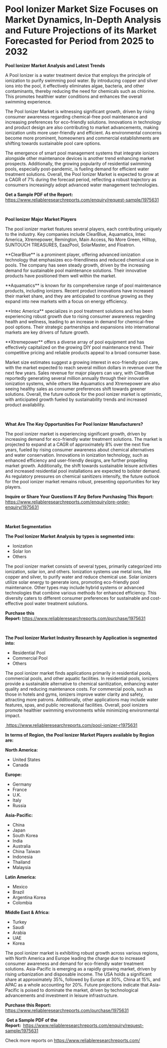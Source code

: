 <p><h1>Pool Ionizer Market Size Focuses on Market Dynamics, In-Depth Analysis and Future Projections of its Market Forecasted for Period from 2025 to 2032</h1></p><p><strong>Pool Ionizer Market Analysis and Latest Trends</strong></p>
<p><p>A Pool Ionizer is a water treatment device that employs the principle of ionization to purify swimming pool water. By introducing copper and silver ions into the pool, it effectively eliminates algae, bacteria, and other contaminants, thereby reducing the need for chemicals such as chlorine. This promotes healthier water conditions and enhances the overall swimming experience. </p><p>The Pool Ionizer Market is witnessing significant growth, driven by rising consumer awareness regarding chemical-free pool maintenance and increasing preferences for eco-friendly solutions. Innovations in technology and product design are also contributing to market advancements, making ionization units more user-friendly and efficient. As environmental concerns become more prominent, homeowners and commercial establishments are shifting towards sustainable pool care options. </p><p>The emergence of smart pool management systems that integrate ionizers alongside other maintenance devices is another trend enhancing market prospects. Additionally, the growing popularity of residential swimming pools, especially post-pandemic, is fueling demand for efficient water treatment solutions. Overall, the Pool Ionizer Market is expected to grow at a CAGR of 7% during the forecast period, reflecting a robust trajectory as consumers increasingly adopt advanced water management technologies.</p></p>
<p><strong>Get a Sample PDF of the Report:&nbsp;</strong> <a href="https://www.reliableresearchreports.com/enquiry/request-sample/1975631?utm_campaign=2333&utm_medium=2&utm_source=Github&utm_content=ia&utm_term=20022025&utm_id=pool-ionizer">https://www.reliableresearchreports.com/enquiry/request-sample/1975631</a></p>
<p>&nbsp;</p>
<p><strong>Pool Ionizer Major Market Players</strong></p>
<p><p>The pool ionizer market features several players, each contributing uniquely to the industry. Key companies include ClearBlue, Aquamatics, Intec America, Xtremepower, Remington, Main Access, No More Green, Hilltop, SUNTOUCH TREASURES, EaazPool, SolarMaster, and Floatron.</p><p>**ClearBlue** is a prominent player, offering advanced ionization technology that emphasizes eco-friendliness and reduced chemical use in pools. The company has seen steady growth, driven by the increasing demand for sustainable pool maintenance solutions. Their innovative products have positioned them well within the market.</p><p>**Aquamatics** is known for its comprehensive range of pool maintenance products, including ionizers. Recent product innovations have increased their market share, and they are anticipated to continue growing as they expand into new markets with a focus on energy efficiency.</p><p>**Intec America** specializes in pool treatment solutions and has been experiencing robust growth due to rising consumer awareness regarding health and wellness, leading to an increase in demand for chemical-free pool options. Their strategic partnerships and expansions into international markets are key drivers of future growth.</p><p>**Xtremepower** offers a diverse array of pool equipment and has effectively capitalized on the growing DIY pool maintenance trend. Their competitive pricing and reliable products appeal to a broad consumer base.</p><p>Market size estimates suggest a growing interest in eco-friendly pool care, with the market expected to reach several million dollars in revenue over the next few years. Sales revenue for major players can vary, with ClearBlue reportedly generating several million annually through their innovative ionization systems, while others like Aquamatics and Xtremepower are also seeing healthy sales as consumer preferences shift towards greener solutions. Overall, the future outlook for the pool ionizer market is optimistic, with anticipated growth fueled by sustainability trends and increased product availability.</p></p>
<p>&nbsp;</p>
<p><strong>What Are The Key Opportunities For Pool Ionizer Manufacturers?</strong></p>
<p><p>The pool ionizer market is experiencing significant growth, driven by increasing demand for eco-friendly water treatment solutions. The market is projected to expand at a CAGR of approximately 8% over the next five years, fueled by rising consumer awareness about chemical alternatives and water conservation. Innovations in ionization technology, such as enhanced efficiency and user-friendly designs, are further propelling market growth. Additionally, the shift towards sustainable leisure activities and increased residential pool installations are expected to bolster demand. As regulatory pressures on chemical sanitizers intensify, the future outlook for the pool ionizer market remains robust, presenting opportunities for key players.</p></p>
<p><strong>Inquire or Share Your Questions If Any Before Purchasing This Report:</strong> <a href="https://www.reliableresearchreports.com/enquiry/pre-order-enquiry/1975631?utm_campaign=2333&utm_medium=2&utm_source=Github&utm_content=ia&utm_term=20022025&utm_id=pool-ionizer">https://www.reliableresearchreports.com/enquiry/pre-order-enquiry/1975631</a></p>
<p>&nbsp;</p>
<p><strong>Market Segmentation</strong></p>
<p><strong>The Pool Ionizer Market Analysis by types is segmented into:</strong></p>
<p><ul><li>Ionization</li><li>Solar Ion</li><li>Others</li></ul></p>
<p><p>The pool ionizer market consists of several types, primarily categorized into ionization, solar ion, and others. Ionization systems use metal ions, like copper and silver, to purify water and reduce chemical use. Solar ionizers utilize solar energy to generate ions, promoting eco-friendly pool maintenance. Other types may include hybrid systems or advanced technologies that combine various methods for enhanced efficiency. This diversity caters to different consumer preferences for sustainable and cost-effective pool water treatment solutions.</p></p>
<p><strong>Purchase this Report:&nbsp;</strong><a href="https://www.reliableresearchreports.com/purchase/1975631?utm_campaign=2333&utm_medium=2&utm_source=Github&utm_content=ia&utm_term=20022025&utm_id=pool-ionizer">https://www.reliableresearchreports.com/purchase/1975631</a></p>
<p>&nbsp;</p>
<p><strong>The Pool Ionizer Market Industry Research by Application is segmented into:</strong></p>
<p><ul><li>Residential Pool</li><li>Commercial Pool</li><li>Others</li></ul></p>
<p><p>The pool ionizer market finds applications primarily in residential pools, commercial pools, and other aquatic facilities. In residential pools, ionizers provide a sustainable alternative to chemical sanitization, enhancing water quality and reducing maintenance costs. For commercial pools, such as those in hotels and gyms, ionizers improve water clarity and safety, attracting more patrons. Additionally, other applications may include water features, spas, and public recreational facilities. Overall, pool ionizers promote healthier swimming environments while minimizing environmental impact.</p></p>
<p><a href="https://www.reliableresearchreports.com/pool-ionizer-r1975631?utm_campaign=2333&utm_medium=2&utm_source=Github&utm_content=ia&utm_term=20022025&utm_id=pool-ionizer">&nbsp;https://www.reliableresearchreports.com/pool-ionizer-r1975631</a></p>
<p><strong>In terms of Region, the Pool Ionizer Market Players available by Region are:</strong></p>
<p>
    <p> <strong> North America: </strong>
        <ul>
            <li>United States</li>
            <li>Canada</li>
        </ul>
        </p> 
    <p> <strong> Europe: </strong>
        <ul>
            <li>Germany</li>
            <li>France</li>
            <li>U.K.</li>
            <li>Italy</li>
            <li>Russia</li>
        </ul>
        </p> 
    <p> <strong> Asia-Pacific: </strong>
        <ul>
            <li>China</li>
            <li>Japan</li>
            <li>South Korea</li>
            <li>India</li>
            <li>Australia</li>
            <li>China Taiwan</li>
            <li>Indonesia</li>
            <li>Thailand</li>
            <li>Malaysia</li>
        </ul>
        </p> 
    <p> <strong> Latin America: </strong>
        <ul>
            <li>Mexico</li>
            <li>Brazil</li>
            <li>Argentina Korea</li>
            <li>Colombia</li>
        </ul>
        </p> 
    <p> <strong> Middle East & Africa: </strong>
        <ul>
            <li>Turkey</li>
            <li>Saudi</li>
            <li>Arabia</li>
            <li>UAE</li>
            <li>Korea</li>
        </ul>
    </p>
    </p>
<p><p>The pool ionizer market is exhibiting robust growth across various regions, with North America and Europe leading the charge due to increased consumer awareness and demand for eco-friendly water treatment solutions. Asia-Pacific is emerging as a rapidly growing market, driven by rising urbanization and disposable income. The USA holds a significant share at approximately 35%, followed by Europe at 30%, China at 15%, and APAC as a whole accounting for 20%. Future projections indicate that Asia-Pacific is poised to dominate the market, driven by technological advancements and investment in leisure infrastructure.</p></p>
<p><strong>Purchase this Report: </strong><a href="https://www.reliableresearchreports.com/purchase/1975631?utm_campaign=2333&utm_medium=2&utm_source=Github&utm_content=ia&utm_term=20022025&utm_id=pool-ionizer">https://www.reliableresearchreports.com/purchase/1975631</a></p>
<p>&nbsp;<strong>Get a Sample PDF of the Report:&nbsp;&nbsp;</strong><a href="https://www.reliableresearchreports.com/enquiry/request-sample/1975631?utm_campaign=2333&utm_medium=2&utm_source=Github&utm_content=ia&utm_term=20022025&utm_id=pool-ionizer">https://www.reliableresearchreports.com/enquiry/request-sample/1975631</a></p>
<p><strong></strong></p>
<p>Check more reports on <a href="https://www.reliableresearchreports.com/?utm_campaign=2333&utm_medium=2&utm_source=Github&utm_content=ia&utm_term=20022025&utm_id=pool-ionizer">https://www.reliableresearchreports.com/</a></p>